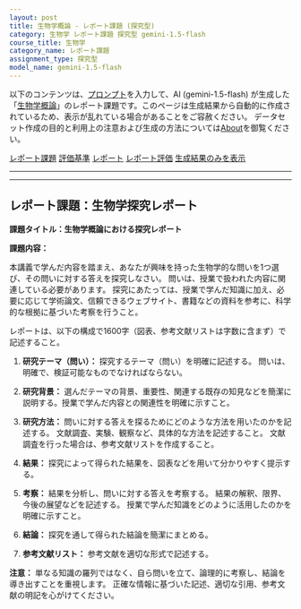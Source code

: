 ```yaml
---
layout: post
title: 生物学概論 - レポート課題 (探究型)
category: 生物学 レポート課題 探究型 gemini-1.5-flash
course_title: 生物学
category_name: レポート課題
assignment_type: 探究型
model_name: gemini-1.5-flash
---
```


以下のコンテンツは、[プロンプト](https://github.com/takedatoshiyuki/synthetic_assignments/tree/main/generated/生物学/gemini-1.5-flash/prompt_レポート課題-探究型.md)を入力して、AI (gemini-1.5-flash) が生成した「[生物学概論](/contents/生物学/)」のレポート課題です。このページは生成結果から自動的に作成されているため、表示が乱れている場合があることをご容赦ください。
データセット作成の目的と利用上の注意および生成の方法については[About](/About)を御覧ください。

[レポート課題](../レポート課題-探究型)
[評価基準](../評価基準-探究型)
[レポート](../レポート-探究型)
[レポート評価](../レポート評価-探究型)
[生成結果のみを表示](https://github.com/takedatoshiyuki/synthetic_assignments/tree/main/generated/生物学/gemini-1.5-flash/レポート課題-探究型.md)
  

***
***
  
## レポート課題：生物学探究レポート

**課題タイトル：生物学概論における探究レポート**

**課題内容：**

本講義で学んだ内容を踏まえ、あなたが興味を持った生物学的な問いを1つ選び、その問いに対する答えを探究しなさい。  問いは、授業で扱われた内容に関連している必要があります。  探究にあたっては、授業で学んだ知識に加え、必要に応じて学術論文、信頼できるウェブサイト、書籍などの資料を参考に、科学的な根拠に基づいた考察を行うこと。

レポートは、以下の構成で1600字（図表、参考文献リストは字数に含まず）で記述すること。

1. **研究テーマ（問い）：**  探究するテーマ（問い）を明確に記述する。  問いは、明確で、検証可能なものでなければならない。

2. **研究背景：**  選んだテーマの背景、重要性、関連する既存の知見などを簡潔に説明する。授業で学んだ内容との関連性を明確に示すこと。

3. **研究方法：**  問いに対する答えを探るためにどのような方法を用いたのかを記述する。  文献調査、実験、観察など、具体的な方法を記述すること。  文献調査を行った場合は、参考文献リストを作成すること。

4. **結果：**  探究によって得られた結果を、図表などを用いて分かりやすく提示する。

5. **考察：**  結果を分析し、問いに対する答えを考察する。  結果の解釈、限界、今後の展望などを記述する。  授業で学んだ知識をどのように活用したのかを明確に示すこと。

6. **結論：**  探究を通して得られた結論を簡潔にまとめる。

7. **参考文献リスト：**  参考文献を適切な形式で記述する。


**注意：**  単なる知識の羅列ではなく、自ら問いを立て、論理的に考察し、結論を導き出すことを重視します。  正確な情報に基づいた記述、適切な引用、参考文献の明記を心がけてください。
